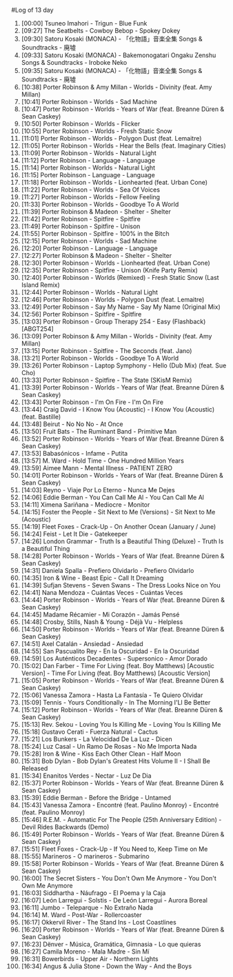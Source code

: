 #Log of 13 day

1. [00:00] Tsuneo Imahori - Trigun - Blue Funk
1. [09:27] The Seatbelts - Cowboy Bebop - Spokey Dokey
1. [09:30] Satoru Kosaki (MONACA) - 「化物語」音楽全集 Songs & Soundtracks - 廃墟
1. [09:33] Satoru Kosaki (MONACA) - Bakemonogatari Ongaku Zenshu Songs & Soundtracks - Iroboke Neko
1. [09:35] Satoru Kosaki (MONACA) - 「化物語」音楽全集 Songs & Soundtracks - 廃墟
1. [10:38] Porter Robinson & Amy Millan - Worlds - Divinity (feat. Amy Millan)
1. [10:41] Porter Robinson - Worlds - Sad Machine
1. [10:47] Porter Robinson - Worlds - Years of War (feat. Breanne Düren & Sean Caskey)
1. [10:50] Porter Robinson - Worlds - Flicker
1. [10:55] Porter Robinson - Worlds - Fresh Static Snow
1. [11:01] Porter Robinson - Worlds - Polygon Dust (feat. Lemaitre)
1. [11:05] Porter Robinson - Worlds - Hear the Bells (feat. Imaginary Cities)
1. [11:09] Porter Robinson - Worlds - Natural Light
1. [11:12] Porter Robinson - Language - Language
1. [11:14] Porter Robinson - Worlds - Natural Light
1. [11:15] Porter Robinson - Language - Language
1. [11:18] Porter Robinson - Worlds - Lionhearted (feat. Urban Cone)
1. [11:22] Porter Robinson - Worlds - Sea Of Voices
1. [11:27] Porter Robinson - Worlds - Fellow Feeling
1. [11:33] Porter Robinson - Worlds - Goodbye To A World
1. [11:39] Porter Robinson & Madeon - Shelter - Shelter
1. [11:42] Porter Robinson - Spitfire - Spitfire
1. [11:49] Porter Robinson - Spitfire - Unison
1. [11:55] Porter Robinson - Spitfire - 100% in the Bitch
1. [12:15] Porter Robinson - Worlds - Sad Machine
1. [12:20] Porter Robinson - Language - Language
1. [12:27] Porter Robinson & Madeon - Shelter - Shelter
1. [12:30] Porter Robinson - Worlds - Lionhearted (feat. Urban Cone)
1. [12:35] Porter Robinson - Spitfire - Unison (Knife Party Remix)
1. [12:40] Porter Robinson - Worlds (Remixed) - Fresh Static Snow (Last Island Remix)
1. [12:44] Porter Robinson - Worlds - Natural Light
1. [12:46] Porter Robinson - Worlds - Polygon Dust (feat. Lemaitre)
1. [12:49] Porter Robinson - Say My Name - Say My Name (Original Mix)
1. [12:56] Porter Robinson - Spitfire - Spitfire
1. [13:03] Porter Robinson - Group Therapy 254 - Easy (Flashback) [ABGT254]
1. [13:09] Porter Robinson & Amy Millan - Worlds - Divinity (feat. Amy Millan)
1. [13:15] Porter Robinson - Spitfire - The Seconds (feat. Jano)
1. [13:21] Porter Robinson - Worlds - Goodbye To A World
1. [13:26] Porter Robinson - Laptop Symphony - Hello (Dub Mix) (feat. Sue Cho)
1. [13:33] Porter Robinson - Spitfire - The State (SKisM Remix)
1. [13:39] Porter Robinson - Worlds - Years of War (feat. Breanne Düren & Sean Caskey)
1. [13:43] Porter Robinson - I'm On Fire - I'm On Fire
1. [13:44] Craig David - I Know You (Acoustic) - I Know You (Acoustic) (feat. Bastille)
1. [13:48] Beirut - No No No - At Once
1. [13:50] Fruit Bats - The Ruminant Band - Primitive Man
1. [13:52] Porter Robinson - Worlds - Years of War (feat. Breanne Düren & Sean Caskey)
1. [13:53] Babasónicos - Infame - Putita
1. [13:57] M. Ward - Hold Time - One Hundred Million Years
1. [13:59] Aimee Mann - Mental Illness - PATIENT ZERO
1. [14:01] Porter Robinson - Worlds - Years of War (feat. Breanne Düren & Sean Caskey)
1. [14:03] Reyno - Viaje Por Lo Eterno - Nunca Me Dejes
1. [14:06] Eddie Berman - You Can Call Me Al - You Can Call Me Al
1. [14:11] Ximena Sariñana - Mediocre - Monitor
1. [14:15] Foster the People - Sit Next to Me (Versions) - Sit Next to Me (Acoustic)
1. [14:19] Fleet Foxes - Crack-Up - On Another Ocean (January / June)
1. [14:24] Feist - Let It Die - Gatekeeper
1. [14:26] London Grammar - Truth Is a Beautiful Thing (Deluxe) - Truth Is a Beautiful Thing
1. [14:28] Porter Robinson - Worlds - Years of War (feat. Breanne Düren & Sean Caskey)
1. [14:31] Daniela Spalla - Prefiero Olvidarlo - Prefiero Olvidarlo
1. [14:35] Iron & Wine - Beast Epic - Call It Dreaming
1. [14:39] Sufjan Stevens - Seven Swans - The Dress Looks Nice on You
1. [14:41] Nana Mendoza - Cuántas Veces - Cuántas Veces
1. [14:44] Porter Robinson - Worlds - Years of War (feat. Breanne Düren & Sean Caskey)
1. [14:45] Madame Récamier - Mi Corazón - Jamás Pensé
1. [14:48] Crosby, Stills, Nash & Young - Déjà Vu - Helpless
1. [14:50] Porter Robinson - Worlds - Years of War (feat. Breanne Düren & Sean Caskey)
1. [14:51] Axel Catalán - Ansiedad - Ansiedad
1. [14:55] San Pascualito Rey - En la Oscuridad - En la Oscuridad
1. [14:59] Los Auténticos Decadentes - Supersonico - Amor Dorado
1. [15:02] Dan Farber - Time For Living (feat. Boy Matthews) [Acoustic Version] - Time For Living (feat. Boy Matthews) [Acoustic Version]
1. [15:05] Porter Robinson - Worlds - Years of War (feat. Breanne Düren & Sean Caskey)
1. [15:06] Vanessa Zamora - Hasta La Fantasía - Te Quiero Olvidar
1. [15:09] Tennis - Yours Conditionally - In The Morning I'Ll Be Better
1. [15:12] Porter Robinson - Worlds - Years of War (feat. Breanne Düren & Sean Caskey)
1. [15:13] Rev. Sekou - Loving You Is Killing Me - Loving You Is Killing Me
1. [15:18] Gustavo Cerati - Fuerza Natural - Cactus
1. [15:21] Los Bunkers - La Velocidad De La Luz - Dicen
1. [15:24] Luz Casal - Un Ramo De Rosas - No Me Importa Nada
1. [15:28] Iron & Wine - Kiss Each Other Clean - Half Moon
1. [15:31] Bob Dylan - Bob Dylan's Greatest Hits Volume II - I Shall Be Released
1. [15:34] Enanitos Verdes - Nectar - Luz De Dia
1. [15:37] Porter Robinson - Worlds - Years of War (feat. Breanne Düren & Sean Caskey)
1. [15:39] Eddie Berman - Before the Bridge - Untamed
1. [15:43] Vanessa Zamora - Encontré (feat. Paulino Monroy) - Encontré (feat. Paulino Monroy)
1. [15:46] R.E.M. - Automatic For The People (25th Anniversary Edition) - Devil Rides Backwards (Demo)
1. [15:49] Porter Robinson - Worlds - Years of War (feat. Breanne Düren & Sean Caskey)
1. [15:51] Fleet Foxes - Crack-Up - If You Need to, Keep Time on Me
1. [15:55] Marineros - O marineros - Submarino
1. [15:58] Porter Robinson - Worlds - Years of War (feat. Breanne Düren & Sean Caskey)
1. [16:00] The Secret Sisters - You Don't Own Me Anymore - You Don't Own Me Anymore
1. [16:03] Siddhartha - Náufrago - El Poema y la Caja
1. [16:07] León Larregui - Solstis - De León Larregui - Aurora Boreal
1. [16:11] Jumbo - Teleparque - No Extraño Nada
1. [16:14] M. Ward - Post-War - Rollercoaster
1. [16:17] Okkervil River - The Stand Ins - Lost Coastlines
1. [16:20] Porter Robinson - Worlds - Years of War (feat. Breanne Düren & Sean Caskey)
1. [16:23] Dënver - Música, Gramática, Gimnasia - Lo que quieras
1. [16:27] Camila Moreno - Mala Madre - Sin Mí
1. [16:31] Bowerbirds - Upper Air - Northern Lights
1. [16:34] Angus & Julia Stone - Down the Way - And the Boys
